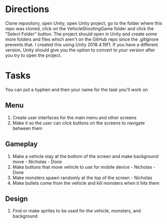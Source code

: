 # Directions
Clone repository, open Unity, open Unity project, go to the folder where this repo was cloned, click on the VehicleShootingGame 
folder and click the "Select Folder" button. The project should open in Unity and create some more folders and files which aren't 
on the GitHub repo since the .gitignore prevents that. I created this using Unity 2018.4.19f1. If you have a different version, 
Unity should give you the option to convert to your version after you try to open the project.

# Tasks
You can put a hyphen and then your name for the task you'll work on
## Menu
1. Create user interfaces for the main menu and other screens
2. Make it so the user can click buttons on the screens to navigate between them
## Gameplay
1. Make a vehicle stay at the bottom of the screen and make background move - Nicholas - Done
2. Make buttons that move vehicle to use for mobile device - Nicholas - Done
3. Make monsters spawn randomly at the top of the screen - Nicholas
4. Make bullets come from the vehicle and kill monsters when it hits them
## Design 
1. Find or make sprites to be used for the vehicle, monsters, and background
